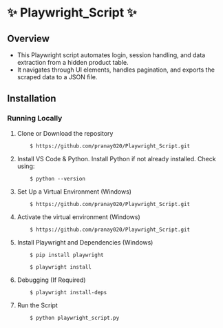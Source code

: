 # ✨ Playwright_Script ✨

## Overview

* This Playwright script automates login, session handling, and data extraction from a hidden product table.
* It navigates through UI elements, handles pagination, and exports the scraped data to a JSON file.

## Installation<a name="installation"></a>
### Running Locally


1. Clone or Download the repository

	```
    	$ https://github.com/pranay020/Playwright_Script.git
	```
2. Install VS Code & Python.
   Install Python if not already installed. Check using:

	```
		$ python --version
	```
4.  Set Up a Virtual Environment (Windows)
	```
    	$ https://github.com/pranay020/Playwright_Script.git
	```
5.  Activate the virtual environment (Windows)
	```
    	$ https://github.com/pranay020/Playwright_Script.git
	```
6.  Install Playwright and Dependencies (Windows)

	```
		$ pip install playwright
	```
	```
		$ playwright install
	```
7.  Debugging (If Required)

	```
		$ playwright install-deps
	```
8.  Run the Script

	```
		$ python playwright_script.py
	```
 
